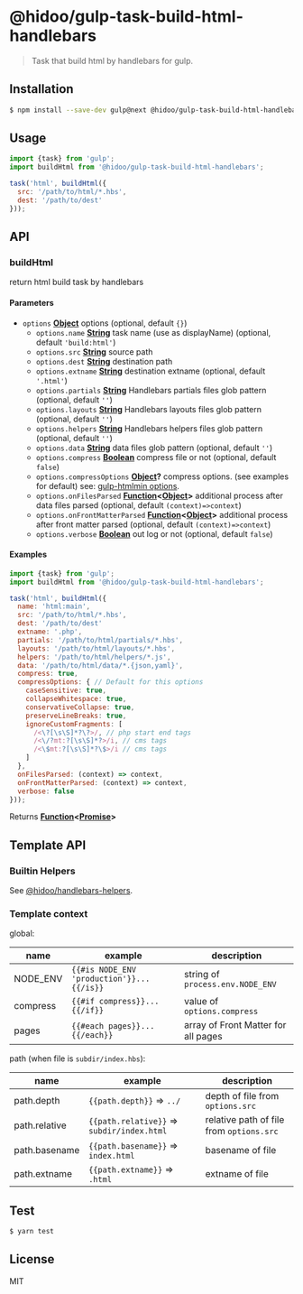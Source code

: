 # @hidoo/gulp-task-build-html-handlebars

> Task that build html by handlebars for gulp.

## Installation

```sh
$ npm install --save-dev gulp@next @hidoo/gulp-task-build-html-handlebars
```

## Usage

```js
import {task} from 'gulp';
import buildHtml from '@hidoo/gulp-task-build-html-handlebars';

task('html', buildHtml({
  src: '/path/to/html/*.hbs',
  dest: '/path/to/dest'
}));
```

## API

<!-- Generated by documentation.js. Update this documentation by updating the source code. -->

### buildHtml

return html build task by handlebars

#### Parameters

-   `options` **[Object](https://developer.mozilla.org/docs/Web/JavaScript/Reference/Global_Objects/Object)** options (optional, default `{}`)
    -   `options.name` **[String](https://developer.mozilla.org/docs/Web/JavaScript/Reference/Global_Objects/String)** task name (use as displayName) (optional, default `'build:html'`)
    -   `options.src` **[String](https://developer.mozilla.org/docs/Web/JavaScript/Reference/Global_Objects/String)** source path
    -   `options.dest` **[String](https://developer.mozilla.org/docs/Web/JavaScript/Reference/Global_Objects/String)** destination path
    -   `options.extname` **[String](https://developer.mozilla.org/docs/Web/JavaScript/Reference/Global_Objects/String)** destination extname (optional, default `'.html'`)
    -   `options.partials` **[String](https://developer.mozilla.org/docs/Web/JavaScript/Reference/Global_Objects/String)** Handlebars partials files glob pattern (optional, default `''`)
    -   `options.layouts` **[String](https://developer.mozilla.org/docs/Web/JavaScript/Reference/Global_Objects/String)** Handlebars layouts files glob pattern (optional, default `''`)
    -   `options.helpers` **[String](https://developer.mozilla.org/docs/Web/JavaScript/Reference/Global_Objects/String)** Handlebars helpers files glob pattern (optional, default `''`)
    -   `options.data` **[String](https://developer.mozilla.org/docs/Web/JavaScript/Reference/Global_Objects/String)** data files glob pattern (optional, default `''`)
    -   `options.compress` **[Boolean](https://developer.mozilla.org/docs/Web/JavaScript/Reference/Global_Objects/Boolean)** compress file or not (optional, default `false`)
    -   `options.compressOptions` **[Object](https://developer.mozilla.org/docs/Web/JavaScript/Reference/Global_Objects/Object)?** compress options. (see examples for default)
          see: [gulp-htmlmin options](https://www.npmjs.com/package/gulp-htmlmin).
    -   `options.onFilesParsed` **[Function](https://developer.mozilla.org/docs/Web/JavaScript/Reference/Statements/function)&lt;[Object](https://developer.mozilla.org/docs/Web/JavaScript/Reference/Global_Objects/Object)>** additional process after data files parsed (optional, default `(context)=>context`)
    -   `options.onFrontMatterParsed` **[Function](https://developer.mozilla.org/docs/Web/JavaScript/Reference/Statements/function)&lt;[Object](https://developer.mozilla.org/docs/Web/JavaScript/Reference/Global_Objects/Object)>** additional process after front matter parsed (optional, default `(context)=>context`)
    -   `options.verbose` **[Boolean](https://developer.mozilla.org/docs/Web/JavaScript/Reference/Global_Objects/Boolean)** out log or not (optional, default `false`)

#### Examples

```javascript
import {task} from 'gulp';
import buildHtml from '@hidoo/gulp-task-build-html-handlebars';

task('html', buildHtml({
  name: 'html:main',
  src: '/path/to/html/*.hbs',
  dest: '/path/to/dest'
  extname: '.php',
  partials: '/path/to/html/partials/*.hbs',
  layouts: '/path/to/html/layouts/*.hbs',
  helpers: '/path/to/html/helpers/*.js',
  data: '/path/to/html/data/*.{json,yaml}',
  compress: true,
  compressOptions: { // Default for this options
    caseSensitive: true,
    collapseWhitespace: true,
    conservativeCollapse: true,
    preserveLineBreaks: true,
    ignoreCustomFragments: [
      /<\?[\s\S]*?\?>/, // php start end tags
      /<\/?mt:?[\s\S]*?>/i, // cms tags
      /<\$mt:?[\s\S]*?\$>/i // cms tags
    ]
  },
  onFilesParsed: (context) => context,
  onFrontMatterParsed: (context) => context,
  verbose: false
}));
```

Returns **[Function](https://developer.mozilla.org/docs/Web/JavaScript/Reference/Statements/function)&lt;[Promise](https://developer.mozilla.org/docs/Web/JavaScript/Reference/Global_Objects/Promise)>** 

## Template API

### Builtin Helpers

See [@hidoo/handlebars-helpers](https://github.com/hidoo/handlebars-helpers).

### Template context

global:

| name     | example                                   | description                         |
| -------- | ----------------------------------------- | ----------------------------------- |
| NODE_ENV | `{{#is NODE_ENV 'production'}}...{{/is}}` | string of `process.env.NODE_ENV`    |
| compress | `{{#if compress}}...{{/if}}`              | value of `options.compress`         |
| pages    | `{{#each pages}}...{{/each}}`             | array of Front Matter for all pages |

path (when file is `subdir/index.hbs`):

| name          | example                                    | description                              |
| ------------- | ------------------------------------------ | ---------------------------------------- |
| path.depth    | `{{path.depth}}` => `../`                  | depth of file from `options.src`         |
| path.relative | `{{path.relative}}` => `subdir/index.html` | relative path of file from `options.src` |
| path.basename | `{{path.basename}}` => `index.html`        | basename of file                         |
| path.extname  | `{{path.extname}}` => `.html`              | extname of file                          |

## Test

```sh
$ yarn test
```

## License

MIT
